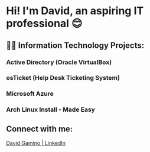 # Hi! I'm David, an aspiring IT professional 😊

## 👨‍💻 Information Technology Projects:

### Active Directory (Oracle VirtualBox)

### osTicket (Help Desk Ticketing System)

### Microsoft Azure

### Arch Linux Install - Made Easy


## Connect with me:
[David Gamino | LinkedIn](https://www.linkedin.com/in/david-g-169207157/)
